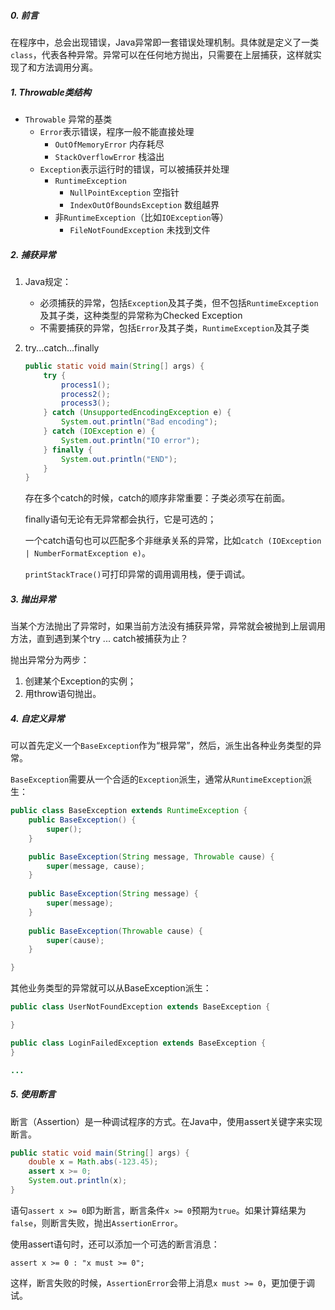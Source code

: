 ##### 0. 前言

在程序中，总会出现错误，Java异常即一套错误处理机制。具体就是定义了一类`class`，代表各种异常。异常可以在任何地方抛出，只需要在上层捕获，这样就实现了和方法调用分离。



##### 1. Throwable类结构
- `Throwable` 异常的基类
  - `Error`表示错误，程序一般不能直接处理
    - `OutOfMemoryError` 内存耗尽
    - `StackOverflowError` 栈溢出
  - `Exception`表示运行时的错误，可以被捕获并处理
    - `RuntimeException`
      - `NullPointException` 空指针
      - `IndexOutOfBoundsException` 数组越界
    - 非`RuntimeException`（比如`IOException`等）
      - `FileNotFoundException` 未找到文件



##### 2. 捕获异常

1. Java规定：
   - 必须捕获的异常，包括`Exception`及其子类，但不包括`RuntimeException`及其子类，这种类型的异常称为Checked Exception
   - 不需要捕获的异常，包括`Error`及其子类，`RuntimeException`及其子类

2. try...catch...finally

   ```java
   public static void main(String[] args) {
       try {
           process1();
           process2();
           process3();
       } catch (UnsupportedEncodingException e) {
           System.out.println("Bad encoding");
       } catch (IOException e) {
           System.out.println("IO error");
       } finally {
           System.out.println("END");
       }
   }
   ```

   存在多个catch的时候，catch的顺序非常重要：子类必须写在前面。

   finally语句无论有无异常都会执行，它是可选的；

   一个catch语句也可以匹配多个非继承关系的异常，比如`catch (IOException | NumberFormatException e)`。

   `printStackTrace()`可打印异常的调用调用栈，便于调试。



##### 3. 抛出异常
当某个方法抛出了异常时，如果当前方法没有捕获异常，异常就会被抛到上层调用方法，直到遇到某个try ... catch被捕获为止？

抛出异常分为两步：

1. 创建某个Exception的实例；
2. 用throw语句抛出。



##### 4. 自定义异常
可以首先定义一个`BaseException`作为“根异常”，然后，派生出各种业务类型的异常。

`BaseException`需要从一个合适的`Exception`派生，通常从`RuntimeException`派生：

```java
public class BaseException extends RuntimeException {
    public BaseException() {
        super();
    }

    public BaseException(String message, Throwable cause) {
        super(message, cause);
    }
    
    public BaseException(String message) {
        super(message);
    }
    
    public BaseException(Throwable cause) {
        super(cause);
    }

}
```

其他业务类型的异常就可以从BaseException派生：

```java
public class UserNotFoundException extends BaseException {

}

public class LoginFailedException extends BaseException {
}

...
```



##### 5. 使用断言
断言（Assertion）是一种调试程序的方式。在Java中，使用assert关键字来实现断言。

```java
public static void main(String[] args) {
    double x = Math.abs(-123.45);
    assert x >= 0;
    System.out.println(x);
}
```


语句`assert x >= 0`即为断言，断言条件`x >= 0`预期为`true`。如果计算结果为`false`，则断言失败，抛出`AssertionError`。

使用assert语句时，还可以添加一个可选的断言消息：

`assert x >= 0 : "x must >= 0";`

这样，断言失败的时候，`AssertionError`会带上消息`x must >= 0`，更加便于调试。